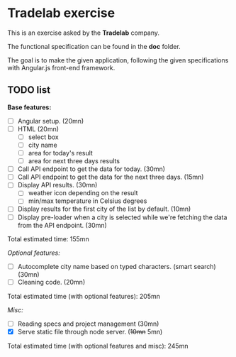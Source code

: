 # Tradelab exercise

This is an exercise asked by the **Tradelab** company.

The functional specification can be found in the **doc** folder.

The goal is to make the given application, following the given specifications with Angular.js front-end framework.


## TODO list

**Base features:**

- [ ] Angular setup. (20mn)
- [ ] HTML (20mn)
    - [ ] select box
    - [ ] city name
    - [ ] area for today's result
    - [ ] area for next three days results
- [ ] Call API endpoint to get the data for today. (30mn)
- [ ] Call API endpoint to get the data for the next three days. (15mn)
- [ ] Display API results. (30mn)
    - [ ] weather icon depending on the result
    - [ ] min/max temperature in Celsius degrees
- [ ] Display results for the first city of the list by default. (10mn)
- [ ] Display pre-loader when a city is selected while we're fetching the data from the API endpoint. (30mn)

Total estimated time: 155mn

*Optional features:*

- [ ] Autocomplete city name based on typed characters. (smart search) (30mn)
- [ ] Cleaning code. (20mn)

Total estimated time (with optional features): 205mn

*Misc:*

- [ ] Reading specs and project management (30mn)
- [x] Serve static file through node server. (~~10mn~~ 5mn)

Total estimated time (with optional features and misc): 245mn
